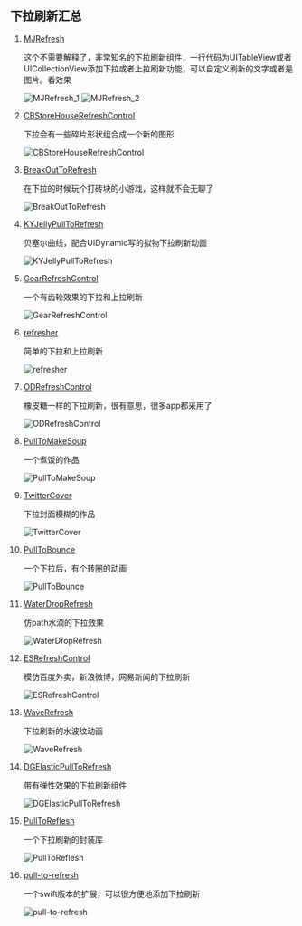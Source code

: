## 下拉刷新汇总

1. [MJRefresh](https://github.com/CoderMJLee/MJRefresh)
    
    这个不需要解释了，非常知名的下拉刷新组件，一行代码为UITableView或者UICollectionView添加下拉或者上拉刷新功能，可以自定义刷新的文字或者是图片。看效果

    ![MJRefresh_1](https://supergithuber.github.io/img/MJRefresh_1.gif)
    ![MJRefresh_2](https://supergithuber.github.io/img/MJRefresh_2.gif)
    
2. [CBStoreHouseRefreshControl](https://github.com/coolbeet/CBStoreHouseRefreshControl)

    下拉会有一些碎片形状组合成一个新的图形
    
    ![CBStoreHouseRefreshControl](https://supergithuber.github.io/img/CBStoreHouseRefreshControl.gif)
    
3. [BreakOutToRefresh](https://github.com/dasdom/BreakOutToRefresh)

    在下拉的时候玩个打砖块的小游戏，这样就不会无聊了
    
    ![BreakOutToRefresh](https://supergithuber.github.io/img/BreakOutToRefresh.gif)
    
4. [KYJellyPullToRefresh](https://github.com/KittenYang/KYJellyPullToRefresh)

    贝塞尔曲线，配合UIDynamic写的拟物下拉刷新动画
    
    ![KYJellyPullToRefresh](https://supergithuber.github.io/img/KYJellyPullToRefresh.gif)
    
5. [GearRefreshControl](https://github.com/andreamazz/GearRefreshControl)

    一个有齿轮效果的下拉和上拉刷新
    
    ![GearRefreshControl](https://supergithuber.github.io/img/GearRefreshControl.gif)
    
6. [refresher](https://github.com/jcavar/refresher)

    简单的下拉和上拉刷新
    
    ![refresher](https://supergithuber.github.io/img/refresher.gif)
    
7. [ODRefreshControl](https://github.com/Sephiroth87/ODRefreshControl)

    橡皮糖一样的下拉刷新，很有意思，很多app都采用了
    
    ![ODRefreshControl](https://supergithuber.github.io/img/ODRefreshControl.jpg)
    
8. [PullToMakeSoup](https://github.com/Yalantis/PullToMakeSoup)

    一个煮饭的作品
    
    ![PullToMakeSoup](https://supergithuber.github.io/img/PullToMakeSoup.gif)
    
9. [TwitterCover](https://github.com/cyndibaby905/TwitterCover)

    下拉封面模糊的作品
    
    ![TwitterCover](https://supergithuber.github.io/img/TwitterCover.gif)
    
10. [PullToBounce](https://github.com/entotsu/PullToBounce)

    一个下拉后，有个转圈的动画
    
    ![PullToBounce](https://supergithuber.github.io/img/PullToBounce.gif)
    
11. [WaterDropRefresh](https://github.com/li6185377/WaterDropRefresh)

    仿path水滴的下拉效果
    
    ![WaterDropRefresh](https://supergithuber.github.io/img/WaterDropRefresh.gif)
    
12. [ESRefreshControl](https://github.com/EnjoySR/ESRefreshControl)

    模仿百度外卖，新浪微博，网易新闻的下拉刷新
    
    ![ESRefreshControl](https://supergithuber.github.io/img/ESRefreshControl.gif)
    
13. [WaveRefresh](https://github.com/alienjun/AJWaveRefresh)

    下拉刷新的水波纹动画
    
    ![WaveRefresh](https://supergithuber.github.io/img/WaveRefresh.gif)
    
14. [DGElasticPullToRefresh](https://github.com/gontovnik/DGElasticPullToRefresh)

    带有弹性效果的下拉刷新组件
    
    ![DGElasticPullToRefresh](https://supergithuber.github.io/img/DGElasticPullToRefresh.gif)
    
15. [PullToReflesh](https://github.com/cbangchen/CBPullToReflesh)

    一个下拉刷新的封装库
    
    ![PullToReflesh](https://supergithuber.github.io/img/PullToReflesh.gif)
    
16. [pull-to-refresh](https://github.com/eggswift/pull-to-refresh)

    一个swift版本的扩展，可以很方便地添加下拉刷新
    
    ![pull-to-refresh](https://supergithuber.github.io/img/pull-to-refresh.gif)